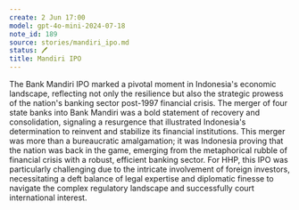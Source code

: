 ```yaml
---
create: 2 Jun 17:00
model: gpt-4o-mini-2024-07-18
note_id: 189
source: stories/mandiri_ipo.md
status: 🖊️
title: Mandiri IPO
---
```


The Bank Mandiri IPO marked a pivotal moment in Indonesia's economic landscape, reflecting not only the resilience but also the strategic prowess of the nation's banking sector post-1997 financial crisis. The merger of four state banks into Bank Mandiri was a bold statement of recovery and consolidation, signaling a resurgence that illustrated Indonesia's determination to reinvent and stabilize its financial institutions. This merger was more than a bureaucratic amalgamation; it was Indonesia proving that the nation was back in the game, emerging from the metaphorical rubble of financial crisis with a robust, efficient banking sector. For  HHP, this IPO was particularly challenging due to the intricate involvement of foreign investors, necessitating a deft balance of legal expertise and diplomatic finesse to navigate the complex regulatory landscape and successfully court international interest.